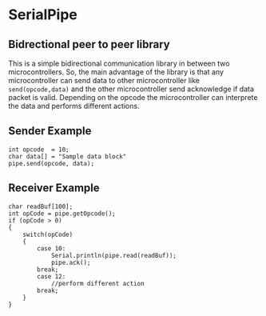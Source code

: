 # SerialPipe

## Bidrectional peer to peer library 
This is a simple bidirectional communication library in between two microcontrollers. So, the main advantage of the library is that any microcontroller can send  data to other microcontroller like `send(opcode,data)` and the other microcontroller send acknowledge if data packet is valid.  Depending on the opcode the microcontroller can interprete the data and performs different actions. 


## Sender Example
```
int opcode  = 10;
char data[] = "Sample data block"
pipe.send(opcode, data);
```
## Receiver Example
```
char readBuf[100];
int opCode = pipe.getOpcode();
if (opCode > 0)
{
    switch(opCode)
    {
        case 10:
            Serial.println(pipe.read(readBuf));
            pipe.ack();
        break;
        case 12:
            //perform different action
        break;
    }
}
```